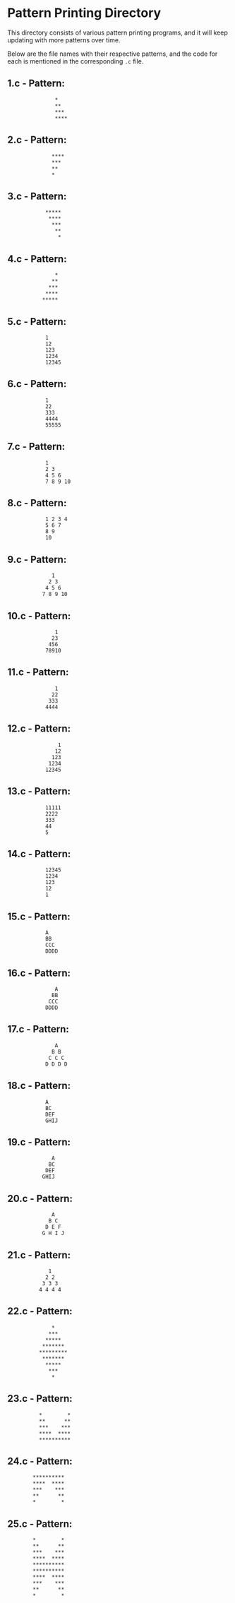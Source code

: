 # Pattern Printing Directory

This directory consists of various pattern printing programs, and it will keep updating with more patterns over time.

Below are the file names with their respective patterns, and the code for each is mentioned in the corresponding `.c` file.

## 1.c - Pattern:  
                   *
                   **
                   ***
                   ****


## 2.c - Pattern: 
                  ****
                  ***
                  **
                  *

## 3.c - Pattern: 
                *****
                 ****
                  ***
                   **
                    *

## 4.c - Pattern:
                   *
                  **
                 ***
                ****
               *****

## 5.c - Pattern:
                1
                12
                123
                1234
                12345
                
## 6.c - Pattern:
                1
                22
                333
                4444
                55555
                
## 7.c - Pattern:
                1 
                2 3
                4 5 6
                7 8 9 10
                
## 8.c - Pattern:
                1 2 3 4 
                5 6 7
                8 9
                10
                
## 9.c - Pattern:
                  1 
                 2 3
                4 5 6
               7 8 9 10
               
## 10.c - Pattern:
                   1
                  23
                 456
                78910

## 11.c - Pattern:
                   1
                  22
                 333
                4444

## 12.c - Pattern:
                    1
                   12
                  123
                 1234
                12345

## 13.c - Pattern:
                11111
                2222
                333
                44
                5

## 14.c - Pattern:
                12345
                1234
                123
                12
                1        

## 15.c - Pattern:
                A
                BB
                CCC
                DDDD

## 16.c - Pattern:
                   A
                  BB
                 CCC
                DDDD

## 17.c - Pattern:
                   A 
                  B B
                 C C C
                D D D D

## 18.c - Pattern:
                A
                BC
                DEF
                GHIJ

## 19.c - Pattern:
                  A
                 BC
                DEF
               GHIJ

## 20.c - Pattern:
                  A 
                 B C
                D E F
               G H I J
## 21.c - Pattern:
                 1 
                2 2
               3 3 3
              4 4 4 4

## 22.c - Pattern:
                  *
                 ***
                *****
               *******
              *********
               *******
                *****
                 ***
                  *

## 23.c - Pattern:
              *        *
              **      **
              ***    ***
              ****  ****
              **********

## 24.c - Pattern:
            **********
            ****  ****
            ***    ***
            **      **
            *        *

## 25.c - Pattern:
            *        *
            **      **
            ***    ***
            ****  ****
            **********
            **********
            ****  ****
            ***    ***
            **      **
            *        *
